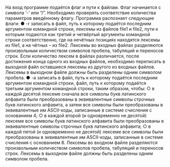 На вход программе подаётся флаг и пути к файлам. Флаг начинается с символа ‘-’ или
“/”. Необходимо проверять соответствие количества параметров введённому флагу.
Программа распознает следующие флаги:
● -r записать в файл, путь к которому подаётся последним аргументом командной
строки, лексемы из файлов file1 и file2, пути к которым подаются как третий и
четвёртый аргументы командной строки соответственно, где на нечётных
позициях находятся лексемы из file1, а на чётных – из file2. Лексемы во входных
файлах разделяются произвольным количеством символов пробела, табуляций и
переносов строк. Если количество лексем в файлах различается, после
достижения конца одного из входных файлов, необходимо переписать в
выходной файл оставшиеся лексемы из другого из входных файлов. Лексемы в
выходном файле должны быть разделены одним символом пробела.
● -a записать в файл, путь к которому подаётся последним аргументом командной
строки, файл, путь к которому подаётся третьим аргументом командной строки,
таким образом, чтобы:
○ в каждой десятой лексеме сначала все символы букв латинского алфавита
были преобразованы в эквивалентные символы строчных букв латинского
алфавита, а затем все символы были преобразованы в эквивалентные им
ASCII-коды, записанные в системе счисления с основанием 4;
○ в каждой второй (и одновременно не десятой) лексеме все символы букв
латинского алфавита были преобразованы в эквивалентные символы
строчных букв латинского алфавита;
○ в каждой пятой (и одновременно не десятой) лексеме все символы были
преобразованы в эквивалентные им ASCII-коды, записанные в системе
счисления с основанием 8.
Лексемы во входном файле разделяются произвольным количеством символов
пробела, табуляций и переносов строк. Лексемы в выходном файле должны быть
разделены одним символом пробела.